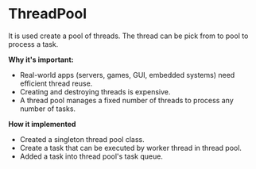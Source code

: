 # ThreadPool
It is used create a pool of threads. The thread can be pick from to pool to process a task.

**Why it's important:**
- Real-world apps (servers, games, GUI, embedded systems) need efficient thread reuse.
- Creating and destroying threads is expensive.
- A thread pool manages a fixed number of threads to process any number of tasks.

**How it implemented**
- Created a singleton thread pool class.
- Create a task that can be executed by worker thread in thread pool.
- Added a task into thread pool's task queue.



